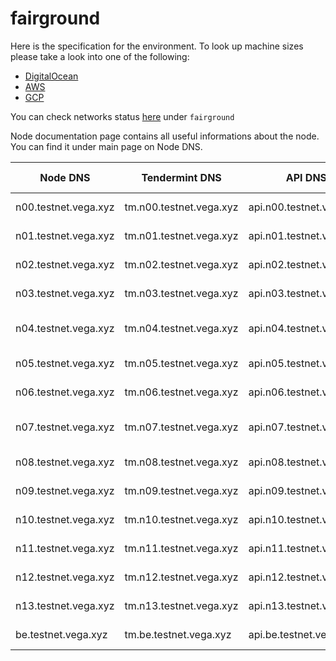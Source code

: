 # fairground

Here is the specification for the environment. To look up machine sizes please take a look into one of the following:

* [DigitalOcean](https://slugs.do-api.dev/)
* [AWS](https://aws.amazon.com/ec2/instance-types/)
* [GCP](https://gcpinstances.doit-intl.com/)

You can check networks status [here](https://stats.vega.trading/) under `fairground`

Node documentation page contains all useful informations about the node. You can find it under main page on Node DNS.

| Node DNS | Tendermint DNS | API DNS | Geographic Location | Hardware Setup | Cloud |
| ----------------------------------------- | -------------- | --------------------------------------------| ------------------- | -------------- | ----- |
| n00.testnet.vega.xyz | tm.n00.testnet.vega.xyz | api.n00.testnet.vega.xyz | fra1 | s-4vcpu-8gb | do |
| n01.testnet.vega.xyz | tm.n01.testnet.vega.xyz | api.n01.testnet.vega.xyz | fra1 | s-4vcpu-8gb | do |
| n02.testnet.vega.xyz | tm.n02.testnet.vega.xyz | api.n02.testnet.vega.xyz | sfo3 | s-4vcpu-8gb | do |
| n03.testnet.vega.xyz | tm.n03.testnet.vega.xyz | api.n03.testnet.vega.xyz | sgp1 | s-4vcpu-8gb | do |
| n04.testnet.vega.xyz | tm.n04.testnet.vega.xyz | api.n04.testnet.vega.xyz | asia-east2-a | n1-standard-2 | gcp |
| n05.testnet.vega.xyz | tm.n05.testnet.vega.xyz | api.n05.testnet.vega.xyz | eu-west-2c | m5.large | aws |
| n06.testnet.vega.xyz | tm.n06.testnet.vega.xyz | api.n06.testnet.vega.xyz | fra1 | s-4vcpu-8gb | do |
| n07.testnet.vega.xyz | tm.n07.testnet.vega.xyz | api.n07.testnet.vega.xyz | asia-northeast1-a | n1-highmem-4 | gcp |
| n08.testnet.vega.xyz | tm.n08.testnet.vega.xyz | api.n08.testnet.vega.xyz | eu-west-2c | m5.large | aws |
| n09.testnet.vega.xyz | tm.n09.testnet.vega.xyz | api.n09.testnet.vega.xyz | sfo3 | s-4vcpu-8gb | do |
| n10.testnet.vega.xyz | tm.n10.testnet.vega.xyz | api.n10.testnet.vega.xyz | sgp1 | s-4vcpu-8gb | do |
| n11.testnet.vega.xyz | tm.n11.testnet.vega.xyz | api.n11.testnet.vega.xyz | fra1 | s-4vcpu-8gb | do |
| n12.testnet.vega.xyz | tm.n12.testnet.vega.xyz | api.n12.testnet.vega.xyz | fra1 | s-4vcpu-8gb | do |
| n13.testnet.vega.xyz | tm.n13.testnet.vega.xyz | api.n13.testnet.vega.xyz | fra1 | s-4vcpu-8gb | do |
| be.testnet.vega.xyz | tm.be.testnet.vega.xyz | api.be.testnet.vega.xyz | fra1 | s-4vcpu-8gb | do |
